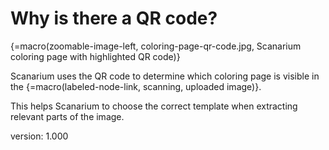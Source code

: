 # Why is there a QR code?

{=macro(zoomable-image-left, coloring-page-qr-code.jpg, Scanarium coloring page with highlighted QR code)}

Scanarium uses the QR code to determine which coloring page is visible in the {=macro(labeled-node-link, scanning, uploaded image)}.

This helps Scanarium to choose the correct template when extracting relevant parts of the image.


version: 1.000
